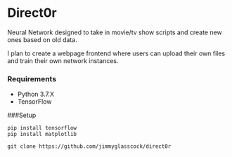 # Direct0r
Neural Network designed to take in movie/tv show scripts and create new ones based on old data.

I plan to create a webpage frontend where users can upload their own files and train their own network instances.

### Requirements
- Python 3.7.X
- TensorFlow

###Setup
``` 
pip install tensorflow
pip install matplotlib

git clone https://github.com/jimmyglasscock/direct0r
```